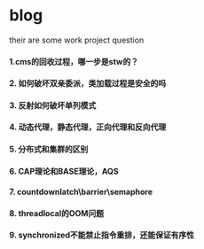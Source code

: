 # blog
their are some work project question
#### 1.cms的回收过程，哪一步是stw的？
#### 2. 如何破坏双亲委派，类加载过程是安全的吗
#### 3. 反射如何破坏单列模式
#### 4. 动态代理，静态代理，正向代理和反向代理
#### 5. 分布式和集群的区别
#### 6. CAP理论和BASE理论，AQS
#### 7. countdownlatch\barrier\semaphore
#### 8. threadlocal的OOM问题
#### 9. synchronized不能禁止指令重排，还能保证有序性

